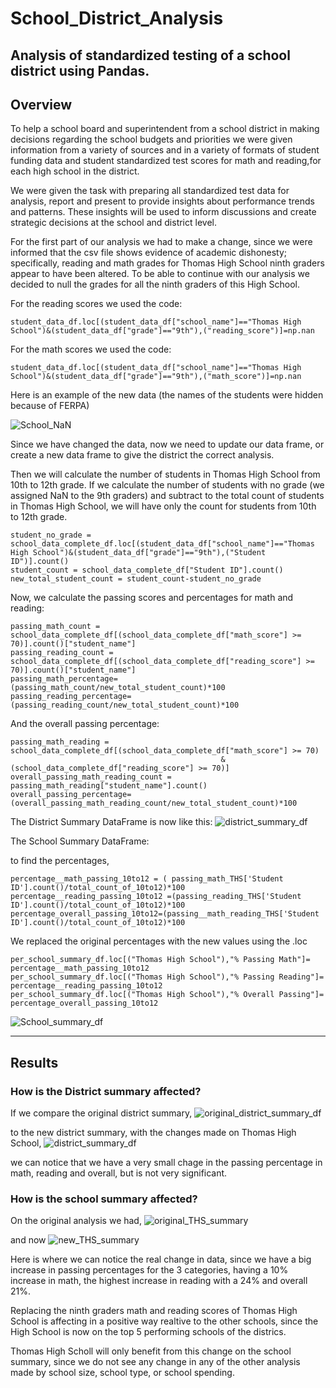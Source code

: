 # School_District_Analysis

Analysis of standardized testing of a school district using Pandas.
---
## Overview
To help a school board and superintendent from a school district in making decisions regarding the school budgets and priorities we were given information from a variety of sources and in a variety of formats of student funding data and student standardized test scores for math and reading,for each high school in the district.

We were given the task with preparing all standardized test data for analysis, report and present to provide insights about performance trends and patterns. These insights will be used to inform discussions and create strategic decisions at the school and district level.

For the first part of our analysis we had to make a change, since we were informed that the csv file shows evidence of academic dishonesty; specifically, reading and math grades for Thomas High School ninth graders appear to have been altered. To be able to continue with our analysis we decided to null the grades for all the ninth graders of this High School. 

For the reading scores we used the code: 
```
student_data_df.loc[(student_data_df["school_name"]=="Thomas High School")&(student_data_df["grade"]=="9th"),("reading_score")]=np.nan

```

For the math scores we used the code: 
```
student_data_df.loc[(student_data_df["school_name"]=="Thomas High School")&(student_data_df["grade"]=="9th"),("math_score")]=np.nan
```

Here is an example of the new data (the names of the students were hidden because of FERPA)

![School_NaN](https://user-images.githubusercontent.com/78781719/119292565-481b8e80-bc16-11eb-8a4a-0bce482c3c46.png)

Since we have changed the data, now we need to update our data frame, or create a new data frame to give the district the correct analysis.

Then we will calculate the number of students in Thomas High School from 10th to 12th grade. 
If we calculate the number of students with no grade (we assigned NaN to the 9th graders) and subtract to the total count of students in Thomas High School, we will have only the count for students from 10th to 12th grade.

```
student_no_grade = school_data_complete_df.loc[(student_data_df["school_name"]=="Thomas High School")&(student_data_df["grade"]=="9th"),("Student ID")].count()
student_count = school_data_complete_df["Student ID"].count()
new_total_student_count = student_count-student_no_grade
```

Now, we calculate the passing scores and percentages for math and reading: 
```
passing_math_count = school_data_complete_df[(school_data_complete_df["math_score"] >= 70)].count()["student_name"]
passing_reading_count = school_data_complete_df[(school_data_complete_df["reading_score"] >= 70)].count()["student_name"]
passing_math_percentage= (passing_math_count/new_total_student_count)*100
passing_reading_percentage=(passing_reading_count/new_total_student_count)*100
```

And the overall passing percentage:
```
passing_math_reading = school_data_complete_df[(school_data_complete_df["math_score"] >= 70)
                                               & (school_data_complete_df["reading_score"] >= 70)]
overall_passing_math_reading_count = passing_math_reading["student_name"].count()
overall_passing_percentage=(overall_passing_math_reading_count/new_total_student_count)*100
```
The District Summary DataFrame is now like this: 
![district_summary_df](https://user-images.githubusercontent.com/78781719/119293677-89ad3900-bc18-11eb-944d-aded08553d68.PNG)

The School Summary DataFrame: 

to find the percentages,

```
percentage__math_passing_10to12 = ( passing_math_THS['Student ID'].count()/total_count_of_10to12)*100
percentage__reading_passing_10to12 =(passing_reading_THS['Student ID'].count()/total_count_of_10to12)*100
percentage_overall_passing_10to12=(passing__math_reading_THS['Student ID'].count()/total_count_of_10to12)*100
```
We replaced the original percentages with the new values using the .loc 

```
per_school_summary_df.loc[("Thomas High School"),"% Passing Math"]= percentage__math_passing_10to12
per_school_summary_df.loc[("Thomas High School"),"% Passing Reading"]= percentage__reading_passing_10to12
per_school_summary_df.loc[("Thomas High School"),"% Overall Passing"]= percentage_overall_passing_10to12
```
![School_summary_df](https://user-images.githubusercontent.com/78781719/119294596-756a3b80-bc1a-11eb-9fc8-dd72befeeab2.PNG)


---
## Results

### How is the District summary affected?

If we compare the original district summary,
![original_district_summary_df](https://user-images.githubusercontent.com/78781719/119298283-51125d00-bc22-11eb-9fc1-a934de9f9da7.PNG)

to the new district summary, with the changes made on Thomas High School, 
![district_summary_df](https://user-images.githubusercontent.com/78781719/119298319-6a1b0e00-bc22-11eb-9cd4-4af04c750ba8.PNG)

we can notice that we have a very small chage in the passing percentage in math, reading and overall, but is not very significant.

### How is the school summary affected?

On the original analysis we had, 
![original_THS_summary](https://user-images.githubusercontent.com/78781719/119298831-6b006f80-bc23-11eb-9f57-792ca67411e5.PNG)

and now 
![new_THS_summary](https://user-images.githubusercontent.com/78781719/119298852-72c01400-bc23-11eb-9cf6-f95223fe4e62.PNG)

Here is where we can notice the real change in data, since we have a big increase in passing percentages for the 3 categories, having a 10% increase in math, the highest increase in reading with a 24% and overall 21%. 

Replacing the ninth graders math and reading scores of Thomas High School is affecting in a positive way realtive to the other schools, since the High School is now on the top 5 performing schools of the districs. 

Thomas High Scholl will only benefit from this change on the school summary, since we do not see any change in any of the other analysis made by school size, school type, or school spending. 




